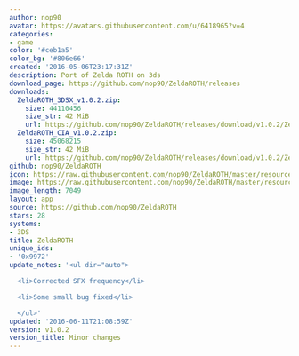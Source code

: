 ```yaml
---
author: nop90
avatar: https://avatars.githubusercontent.com/u/6418965?v=4
categories:
- game
color: '#ceb1a5'
color_bg: '#806e66'
created: '2016-05-06T23:17:31Z'
description: Port of Zelda ROTH on 3ds
download_page: https://github.com/nop90/ZeldaROTH/releases
downloads:
  ZeldaROTH_3DSX_v1.0.2.zip:
    size: 44110456
    size_str: 42 MiB
    url: https://github.com/nop90/ZeldaROTH/releases/download/v1.0.2/ZeldaROTH_3DSX_v1.0.2.zip
  ZeldaROTH_CIA_v1.0.2.zip:
    size: 45068215
    size_str: 42 MiB
    url: https://github.com/nop90/ZeldaROTH/releases/download/v1.0.2/ZeldaROTH_CIA_v1.0.2.zip
github: nop90/ZeldaROTH
icon: https://raw.githubusercontent.com/nop90/ZeldaROTH/master/resources/icon.png
image: https://raw.githubusercontent.com/nop90/ZeldaROTH/master/resources/banner.png
image_length: 7049
layout: app
source: https://github.com/nop90/ZeldaROTH
stars: 28
systems:
- 3DS
title: ZeldaROTH
unique_ids:
- '0x9972'
update_notes: '<ul dir="auto">

  <li>Corrected SFX frequency</li>

  <li>Some small bug fixed</li>

  </ul>'
updated: '2016-06-11T21:08:59Z'
version: v1.0.2
version_title: Minor changes
---
```

